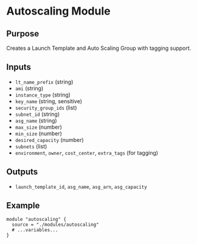 # Autoscaling Module

## Purpose
Creates a Launch Template and Auto Scaling Group with tagging support.

## Inputs
- `lt_name_prefix` (string)
- `ami` (string)
- `instance_type` (string)
- `key_name` (string, sensitive)
- `security_group_ids` (list)
- `subnet_id` (string)
- `asg_name` (string)
- `max_size` (number)
- `min_size` (number)
- `desired_capacity` (number)
- `subnets` (list)
- `environment`, `owner`, `cost_center`, `extra_tags` (for tagging)

## Outputs
- `launch_template_id`, `asg_name`, `asg_arn`, `asg_capacity`

## Example
```hcl
module "autoscaling" {
  source = "./modules/autoscaling"
  # ...variables...
}
```
